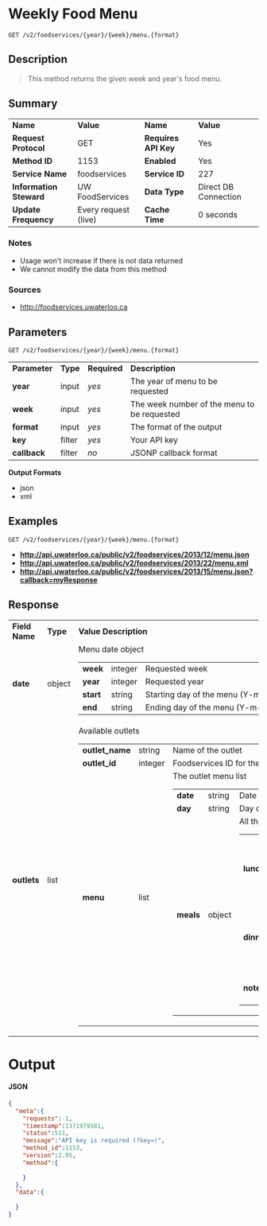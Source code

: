 # Weekly Food Menu

```
GET /v2/foodservices/{year}/{week}/menu.{format}
```

## Description

> This method returns the given week and year's food menu.

## Summary

<table>
  <tr>
    <td><b>Name</b></td>
    <td><b>Value</b></td>
    <td><b><b>Name</b></b></td>
    <td><b>Value</b></td>
  </tr>
  <tr>
    <td><b>Request Protocol</b></td>
    <td>GET</td>
    <td><b>Requires API Key</b></td>
    <td>Yes</td>
  </tr>
  <tr>
    <td><b>Method ID</b></td>
    <td>1153</td>
    <td><b>Enabled</b></td>
    <td>Yes</td>
  </tr>
  <tr>
    <td><b>Service Name</b></td>
    <td>foodservices</td>
    <td><b>Service ID</b></td>
    <td>227</td>
  </tr>
  <tr>
    <td><b>Information Steward</b></td>
    <td>UW FoodServices</td>
    <td><b>Data Type</b></td>
    <td>Direct DB Connection</td>
  </tr>
  <tr>
    <td><b>Update Frequency</b></td>
    <td>Every request (live)</td>
    <td><b>Cache Time</b></td>
    <td>0 seconds</td>
  </tr>
</table>


### Notes

- Usage won't increase if there is not data returned
- We cannot modify the data from this method


### Sources

- http://foodservices.uwaterloo.ca


## Parameters

```
GET /v2/foodservices/{year}/{week}/menu.{format}
```

<table>
  <tr>
    <td><b>Parameter</b></td>
    <td><b>Type</b></td>
    <td><b><b>Required</b></b></td>
    <td><b>Description</b></td>
  </tr>
  <tr>
    <td><b>year</b></td>
    <td>input</td>
    <td><i>yes</i></td>
    <td>The year of menu to be requested</td>
  </tr>
  <tr>
    <td><b>week</b></td>
    <td>input</td>
    <td><i>yes</i></td>
    <td>The week number of the menu to be requested</td>
  </tr>
  <tr>
    <td><b>format</b></td>
    <td>input</td>
    <td><i>yes</i></td>
    <td>The format of the output</td>
  </tr>
  <tr>
    <td><b>key</b></td>
    <td>filter</td>
    <td><i>yes</i></td>
    <td>Your API key</td>
  </tr>
  <tr>
    <td><b>callback</b></td>
    <td>filter</td>
    <td><i>no</i></td>
    <td>JSONP callback format</td>
  </tr>
</table>

**Output Formats**

- json
- xml


## Examples

```
GET /v2/foodservices/{year}/{week}/menu.{format}
```

- **http://api.uwaterloo.ca/public/v2/foodservices/2013/12/menu.json**
- **http://api.uwaterloo.ca/public/v2/foodservices/2013/22/menu.xml**
- **http://api.uwaterloo.ca/public/v2/foodservices/2013/15/menu.json?callback=myResponse**


## Response

<table>
  <tr>
    <td><b>Field Name</b></td>
    <td><b>Type</b></td>
    <td><b>Value Description</b></td>
  </tr>
  <tr>
    <td><b>date</b></td>
    <td>object</td>
    <td>Menu date object<br><table>
  <tr>
    <td><b>week</b></td>
    <td>integer</td>
    <td>Requested week</td>
  </tr>
  <tr>
    <td><b>year</b></td>
    <td>integer</td>
    <td>Requested year</td>
  </tr>
  <tr>
    <td><b>start</b></td>
    <td>string</td>
    <td>Starting day of the menu (Y-m-d)</td>
  </tr>
  <tr>
    <td><b>end</b></td>
    <td>string</td>
    <td>Ending day of the menu (Y-m-d)</td>
  </tr>
</table>
</td>
  </tr>
  <tr>
    <td><b>outlets</b></td>
    <td>list</td>
    <td>Available outlets<br><table>
  <tr>
    <td><b>outlet_name</b></td>
    <td>string</td>
    <td>Name of the outlet</td>
  </tr>
  <tr>
    <td><b>outlet_id</b></td>
    <td>integer</td>
    <td>Foodservices ID for the outlet</td>
  </tr>
  <tr>
    <td><b>menu</b></td>
    <td>list</td>
    <td>The outlet menu list<br><table>
  <tr>
    <td><b>date</b></td>
    <td>string</td>
    <td>Date of the menu (Y-m-d)</td>
  </tr>
  <tr>
    <td><b>day</b></td>
    <td>string</td>
    <td>Day of the week</td>
  </tr>
  <tr>
    <td><b>meals</b></td>
    <td>object</td>
    <td>All the meals for the day<br><table>
  <tr>
    <td><b>lunch</b></td>
    <td>list</td>
    <td>Lunch menu items<br><table>
  <tr>
    <td><b>product_name</b></td>
    <td>string</td>
  </tr>
  <tr>
    <td><b>diet_type</b></td>
    <td>string</td>
  </tr>
  <tr>
    <td><b>product_id</b></td>
    <td>integer</td>
  </tr>
</table>
</td>
  </tr>
  <tr>
    <td><b>dinner</b></td>
    <td>list</td>
    <td>Dinner menu<br><table>
  <tr>
    <td><b>product_name</b></td>
    <td>string</td>
  </tr>
  <tr>
    <td><b>diet_type</b></td>
    <td>string</td>
  </tr>
  <tr>
    <td><b>product_id</b></td>
    <td>integer</td>
  </tr>
</table>
</td>
  </tr>
  <tr>
    <td><b>notes</b></td>
    <td>string</td>
    <td>Additional announcements for the day</td>
  </tr>
</table>
</td>
  </tr>
</table>
</td>
  </tr>
</table>
</td>
  </tr>
</table>


# Output

#### JSON

```json
{
  "meta":{
    "requests":-1,
    "timestamp":1371979581,
    "status":511,
    "message":"API key is required (?key=)",
    "method_id":1153,
    "version":2.05,
    "method":{
      
    }
  },
  "data":{
    
  }
}
```

